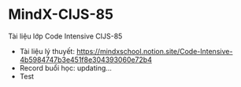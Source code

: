 # MindX-CIJS-85
Tài liệu lớp Code Intensive CIJS-85

- Tài liệu lý thuyết: https://mindxschool.notion.site/Code-Intensive-4b5984747b3e451f8e304393060e72b4
- Record buổi học: updating...
- Test